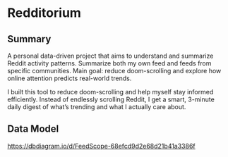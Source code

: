 # Redditorium
## Summary
A personal data-driven project that aims to understand and summarize Reddit activity patterns. Summarize both my own feed and feeds from specific communities. 
Main goal: reduce doom-scrolling and explore how online attention predicts real-world trends.

I built this tool to reduce doom-scrolling and help myself stay informed efficiently. Instead of endlessly scrolling Reddit, I get a smart, 3-minute daily digest of what’s trending and what I actually care about.

## Data Model
https://dbdiagram.io/d/FeedScope-68efcd9d2e68d21b41a3386f
